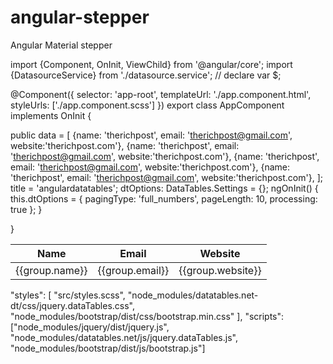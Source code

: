 # angular-stepper
Angular Material stepper

import {Component, OnInit, ViewChild} from '@angular/core';
import {DatasourceService} from './datasource.service';
// declare var $;


@Component({
  selector: 'app-root',
  templateUrl: './app.component.html',
  styleUrls: ['./app.component.scss']
})
export class AppComponent implements OnInit  {

  public data = [
    {name: 'therichpost', email: 'therichpost@gmail.com', website:'therichpost.com'},
    {name: 'therichpost', email: 'therichpost@gmail.com', website:'therichpost.com'},
    {name: 'therichpost', email: 'therichpost@gmail.com', website:'therichpost.com'},
    {name: 'therichpost', email: 'therichpost@gmail.com', website:'therichpost.com'},
];
  title = 'angulardatatables';
  dtOptions: DataTables.Settings = {};
  ngOnInit() {
    this.dtOptions = {
      pagingType: 'full_numbers',
      pageLength: 10,
      processing: true
    };
}

}


   <table class="table table-striped table-bordered table-sm row-border hover" datatable [dtOptions]="dtOptions">
                      <thead>
                        <tr>
                          <th>Name</th>
                          <th>Email</th>
                          <th>Website</th>
                        </tr>
                      </thead>
                      <tbody>
                       <tr *ngFor="let group of data">
                             <td>{{group.name}}</td>
                             <td>{{group.email}}</td>
                             <td>{{group.website}}</td>
                         </tr>
                      </tbody>
                    </table>


 "styles": [
              "src/styles.scss",
              "node_modules/datatables.net-dt/css/jquery.dataTables.css",
              "node_modules/bootstrap/dist/css/bootstrap.min.css"
            ],
            "scripts": ["node_modules/jquery/dist/jquery.js",
              "node_modules/datatables.net/js/jquery.dataTables.js",
              "node_modules/bootstrap/dist/js/bootstrap.js"]
